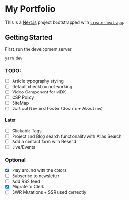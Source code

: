 # My Portfolio

This is a [Next.js](https://nextjs.org/) project bootstrapped with [`create-next-app`](https://github.com/vercel/next.js/tree/canary/packages/create-next-app).

## Getting Started

First, run the development server:

```bash
yarn dev
```

### TODO:

- [ ] Article typography styling
- [ ] Default checkbox not working
- [ ] Video Component for MDX
- [ ] CSP Policy
- [ ] SiteMap
- [ ] Sort out Nav and Footer (Socials + About me)

#### Later

- [ ] Clickable Tags
- [ ] Project and Blog search functionality with Atlas Search
- [ ] Add a contact form with Resend
- [ ] Live/Events

### Optional

- [x] Play around with the colors
- [ ] Subscribe to newsletter
- [ ] Add RSS feed
- [x] Migrate to Clerk
- [ ] SWR Mutations + SSR used correctly
